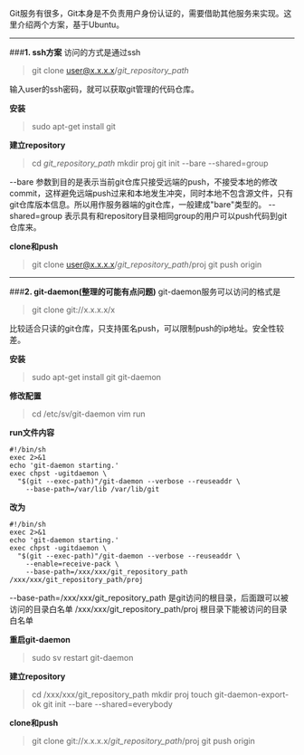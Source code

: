 <!-- --- title:Git服务器搭建 -->

Git服务有很多，Git本身是不负责用户身份认证的，需要借助其他服务来实现。这里介绍两个方案，基于Ubuntu。

----------
###**1. ssh方案**
访问的方式是通过ssh
> git clone user@x.x.x.x/*git_repository_path*

输入user的ssh密码，就可以获取git管理的代码仓库。

**安装**
> sudo apt-get install git

**建立repository**
> cd *git_repository_path*
> mkdir proj
> git init --bare --shared=group

--bare 参数到目的是表示当前git仓库只接受远端的push，不接受本地的修改commit，这样避免远端push过来和本地发生冲突，同时本地不包含源文件，只有git仓库版本信息。所以用作服务器端的git仓库，一般建成"bare"类型的。
--shared=group 表示具有和repository目录相同group的用户可以push代码到git仓库来。

**clone和push**
> git clone user@x.x.x.x/*git_repository_path*/proj
> git push origin



----------
###**2. git-daemon(整理的可能有点问题)**
git-daemon服务可以访问的格式是
> git clone git://x.x.x.x/x

比较适合只读的git仓库，只支持匿名push，可以限制push的ip地址。安全性较差。

**安装**
> sudo apt-get install git git-daemon

**修改配置**

> cd /etc/sv/git-daemon 
> vim run

**run文件内容**
```shell
#!/bin/sh                                                                               
exec 2>&1
echo 'git-daemon starting.'
exec chpst -ugitdaemon \
  "$(git --exec-path)"/git-daemon --verbose --reuseaddr \
    --base-path=/var/lib /var/lib/git 
```
**改为**
```shell
#!/bin/sh                                                                               
exec 2>&1
echo 'git-daemon starting.'
exec chpst -ugitdaemon \
  "$(git --exec-path)"/git-daemon --verbose --reuseaddr \
    --enable=receive-pack \
    --base-path=/xxx/xxx/git_repository_path  /xxx/xxx/git_repository_path/proj
```
--base-path=/xxx/xxx/git_repository_path 是git访问的根目录，后面跟可以被访问的目录白名单
/xxx/xxx/git_repository_path/proj 根目录下能被访问的目录白名单

**重启git-daemon**
> sudo sv restart git-daemon

**建立repository**
> cd /xxx/xxx/git_repository_path
> mkdir proj
> touch git-daemon-export-ok
> git init --bare --shared=everybody


**clone和push**
> git clone git://x.x.x.x/*git_repository_path*/proj
> git push origin
